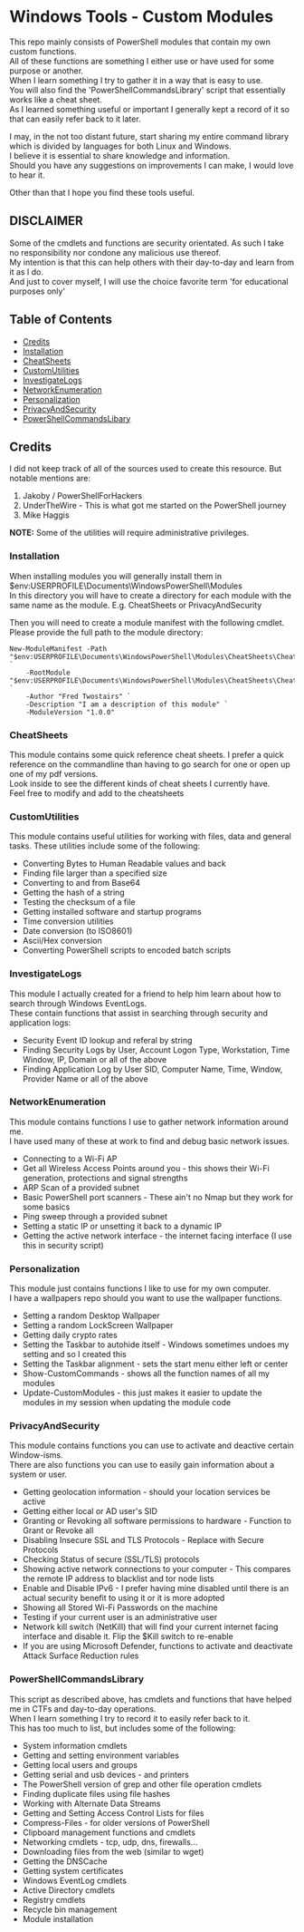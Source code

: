 # Windows Tools - Custom Modules
This repo mainly consists of PowerShell modules that contain my own custom functions.  
All of these functions are something I either use or have used for some purpose or another.  
When I learn something I try to gather it in a way that is easy to use.  
You will also find the 'PowerShellCommandsLibrary' script that essentially works like a cheat sheet.   
As I learned something useful or important I generally kept a record of it so that can easily refer back to it later.  
  
I may, in the not too distant future, start sharing my entire command library which is divided by languages for both Linux and Windows.  
I believe it is essential to share knowledge and information.  
Should you have any suggestions on improvements I can make, I would love to hear it.

Other than that I hope you find these tools useful.

## DISCLAIMER
Some of the cmdlets and functions are security orientated. As such I take no responsibility nor condone any malicious use thereof.  
My intention is that this can help others with their day-to-day and learn from it as I do.  
And just to cover myself, I will use the choice favorite term 'for educational purposes only'

## Table of Contents

- [Credits](#credits)
- [Installation](#installation)
- [CheatSheets](#cheatsheets)
- [CustomUtilities](#customutilities)
- [InvestigateLogs](#investigatelogs)
- [NetworkEnumeration](#networkenumeration)
- [Personalization](#personalization)
- [PrivacyAndSecurity](#privacyandsecurity)
- [PowerShellCommandsLibary](#powershellcommandslibrary)

## Credits
I did not keep track of all of the sources used to create this resource. But notable mentions are:
1. Jakoby / PowerShellForHackers
2. UnderTheWire     -   This is what got me started on the PowerShell journey 
3. Mike Haggis

**NOTE:** Some of the utilities will require administrative privileges.

### Installation
When installing modules you will generally install them in $env:USERPROFILE\Documents\WindowsPowerShell\Modules  
In this directory you will have to create a directory for each module with the same name as the module. E.g. CheatSheets or PrivacyAndSecurity  
  
Then you will need to create a module manifest with the following cmdlet.  
Please provide the full path to the module directory:  

    New-ModuleManifest -Path "$env:USERPROFILE\Documents\WindowsPowerShell\Modules\CheatSheets\CheatSheets.psd1" `  
        -RootModule "$env:USERPROFILE\Documents\WindowsPowerShell\Modules\CheatSheets\CheatSheets.psm1" `  
        -Author "Fred Twostairs" `  
        -Description "I am a description of this module" `  
        -ModuleVersion "1.0.0"

### CheatSheets
This module contains some quick reference cheat sheets. I prefer a quick reference on the commandline than having to go search for one or open up one of my pdf versions.  
Look inside to see the different kinds of cheat sheets I currently have.  
Feel free to modify and add to the cheatsheets

### CustomUtilities
This module contains useful utilities for working with files, data and general tasks.
These utilities include some of the following:
- Converting Bytes to Human Readable values and back
- Finding file larger than a specified size
- Converting to and from Base64
- Getting the hash of a string
- Testing the checksum of a file
- Getting installed software and startup programs
- Time conversion utilities
- Date conversion (to ISO8601)
- Ascii/Hex conversion
- Converting PowerShell scripts to encoded batch scripts

### InvestigateLogs
This module I actually created for a friend to help him learn about how to search through Windows EventLogs.  
These contain functions that assist in searching through security and application logs:
- Security Event ID lookup and referal by string
- Finding Security Logs by User, Account Logon Type, Workstation, Time Window, IP, Domain or all of the above
- Finding Application Log by User SID, Computer Name, Time, Window, Provider Name or all of the above

### NetworkEnumeration
This module contains functions I use to gather network information around me.  
I have used many of these at work to find and debug basic network issues.
- Connecting to a Wi-Fi AP
- Get all Wireless Access Points around you - this shows their Wi-Fi generation, protections and signal strengths
- ARP Scan of a provided subnet
- Basic PowerShell port scanners - These ain't no Nmap but they work for some basics
- Ping sweep through a provided subnet
- Setting a static IP or unsetting it back to a dynamic IP
- Getting the active network interface - the internet facing interface (I use this in security script)

### Personalization
This module just contains functions I like to use for my own computer.  
I have a wallpapers repo should you want to use the wallpaper functions.
- Setting a random Desktop Wallpaper
- Setting a random LockScreen Wallpaper
- Getting daily crypto rates
- Setting the Taskbar to autohide itself - Windows sometimes undoes my setting and so I created this
- Setting the Taskbar alignment - sets the start menu either left or center
- Show-CustomCommands - shows all the function names of all my modules
- Update-CustomModules - this just makes it easier to update the modules in my session when updating the module code

### PrivacyAndSecurity
This module contains functions you can use to activate and deactive certain Window-isms.  
There are also functions you can use to easily gain information about a system or user.
- Getting geolocation information - should your location services be active
- Getting either local or AD user's SID
- Granting or Revoking all software permissions to hardware - Function to Grant or Revoke all
- Disabling Insecure SSL and TLS Protocols - Replace with Secure Protocols
- Checking Status of secure (SSL/TLS) protocols
- Showing active network connections to your computer - This compares the remote IP address to blacklist and tor node lists
- Enable and Disable IPv6 - I prefer having mine disabled until there is an actual security benefit to using it or it is more adopted
- Showing all Stored Wi-Fi Passwords on the machine
- Testing if your current user is an administrative user
- Network kill switch (NetKill) that will find your current internet facing interface and disable it. Flip the $Kill switch to re-enable
- If you are using Microsoft Defender, functions to activate and deactivate Attack Surface Reduction rules

### PowerShellCommandsLibrary
This script as described above, has cmdlets and functions that have helped me in CTFs and day-to-day operations.  
When I learn something I try to record it to easily refer back to it.  
This has too much to list, but includes some of the following:
- System information cmdlets
- Getting and setting environment variables
- Getting local users and groups
- Getting serial and usb devices - and printers
- The PowerShell version of grep and other file operation cmdlets
- Finding duplicate files using file hashes
- Working with Alternate Data Streams
- Getting and Setting Access Control Lists for files
- Compress-Files - for older versions of PowerShell
- Clipboard management functions and cmdlets
- Networking cmdlets - tcp, udp, dns, firewalls...
- Downloading files from the web (similar to wget)
- Getting the DNSCache
- Getting system certificates
- Windows EventLog cmdlets
- Active Directory cmdlets
- Registry cmdlets
- Recycle bin management
- Module installation